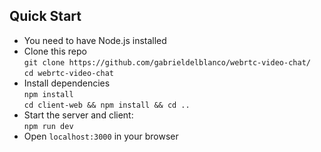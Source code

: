 ## Quick Start

- You need to have Node.js installed
- Clone this repo <br />
  `git clone https://github.com/gabrieldelblanco/webrtc-video-chat/`<br />
  `cd webrtc-video-chat`
- Install dependencies <br />
  `npm install`<br />
  `cd client-web && npm install && cd ..`
- Start the server and client: <br />
  `npm run dev`
- Open `localhost:3000` in your browser
